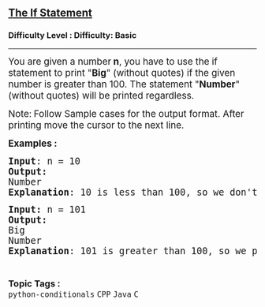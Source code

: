 <h2><a href="https://www.geeksforgeeks.org/problems/the-if-statement--113256/1?page=1&difficulty=Basic&status=attempted&sortBy=accuracy">The If Statement</a></h2><h3>Difficulty Level : Difficulty: Basic</h3><hr><div class="problems_problem_content__Xm_eO"><p><span style="font-size: 14pt;">You are given a number<strong> n</strong>, you have to use the if statement to print "<strong>Big</strong>" (without quotes) if the given number is greater than 100. The statement "<strong>Number</strong>" (without quotes) will be printed regardless.</span></p>
<p><span style="font-size: 14pt;">Note:<strong>&nbsp;</strong>Follow Sample cases for the output format. After printing move the cursor to the next line.</span></p>
<p><span style="font-size: 14pt;"><strong>Examples :</strong></span></p>
<pre><span style="font-size: 14pt;"><strong>Input</strong>: n = 10
<strong>Output:</strong> <br>Number
<strong>Explanation</strong>: 10 is less than 100, so we don't print Big and Number will be printed by default.
</span></pre>
<pre><span style="font-size: 14pt;"><strong>Input: </strong>n = 101
<strong>Output:<br></strong>Big
Number
<strong>Explanation</strong>: 101 is greater than 100, so we print Big and Number will be printed by default in the next line.</span></pre></div><br><p><span style=font-size:18px><strong>Topic Tags : </strong><br><code>python-conditionals</code>&nbsp;<code>CPP</code>&nbsp;<code>Java</code>&nbsp;<code>C</code>&nbsp;